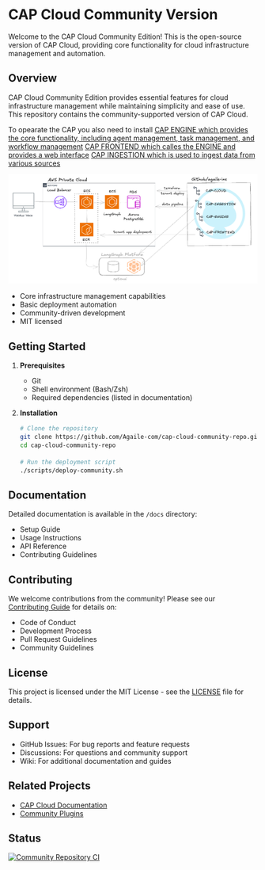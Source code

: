 # CAP Cloud Community Version

Welcome to the CAP Cloud Community Edition! This is the open-source version of CAP Cloud, providing core functionality for cloud infrastructure management and automation.

## Overview

CAP Cloud Community Edition provides essential features for cloud infrastructure management while maintaining simplicity and ease of use. This repository contains the community-supported version of CAP Cloud.

To opearate the CAP you also need to install 
[CAP ENGINE which provides the core functionality, including agent management, task management, and workflow management](https://github.com/Agaile-com/cap-engine-community)
[CAP FRONTEND which calles the ENGINE and provides a web interface](https://github.com/Agaile-com/cap-frontend-community)
[CAP INGESTION which is used to ingest data from various sources](https://github.com/Agaile-com/cap-ingestion-community)

![CAP Architecture](./docs/images/LangGraph-ECS-Architecture.png)

- Core infrastructure management capabilities
- Basic deployment automation
- Community-driven development
- MIT licensed

## Getting Started

1. **Prerequisites**
   - Git
   - Shell environment (Bash/Zsh)
   - Required dependencies (listed in documentation)

2. **Installation**
   ```bash
   # Clone the repository
   git clone https://github.com/Agaile-com/cap-cloud-community-repo.git
   cd cap-cloud-community-repo

   # Run the deployment script
   ./scripts/deploy-community.sh
   ```

## Documentation

Detailed documentation is available in the `/docs` directory:
- Setup Guide
- Usage Instructions
- API Reference
- Contributing Guidelines

## Contributing

We welcome contributions from the community! Please see our [Contributing Guide](CONTRIBUTING.md) for details on:
- Code of Conduct
- Development Process
- Pull Request Guidelines
- Community Guidelines

## License

This project is licensed under the MIT License - see the [LICENSE](LICENSE) file for details.

## Support

- GitHub Issues: For bug reports and feature requests
- Discussions: For questions and community support
- Wiki: For additional documentation and guides

## Related Projects

- [CAP Cloud Documentation](https://docs.cap-cloud.com)
- [Community Plugins](https://plugins.cap-cloud.com)

## Status

[![Community Repository CI](https://github.com/Agaile-com/cap-cloud-community-repo/workflows/Community%20Repository%20CI/badge.svg)](https://github.com/Agaile-com/cap-cloud-community-repo/actions)
